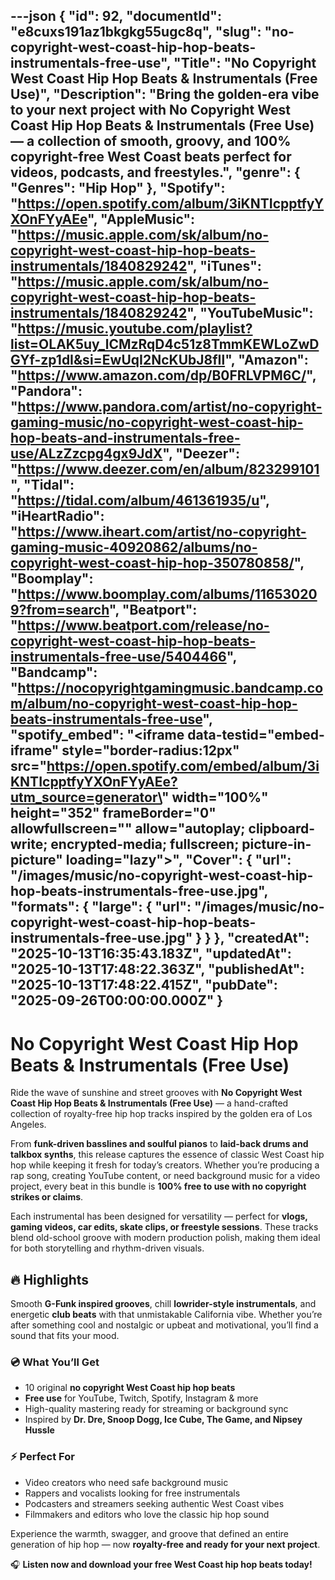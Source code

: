 ---json
{
  "id": 92,
  "documentId": "e8cuxs191az1bkgkg55ugc8q",
  "slug": "no-copyright-west-coast-hip-hop-beats-instrumentals-free-use",
  "Title": "No Copyright West Coast Hip Hop Beats & Instrumentals (Free Use)",
  "Description": "Bring the golden-era vibe to your next project with No Copyright West Coast Hip Hop Beats & Instrumentals (Free Use) — a collection of smooth, groovy, and 100% copyright-free West Coast beats perfect for videos, podcasts, and freestyles.",
  "genre": {
    "Genres": "Hip Hop"
  },
  "Spotify": "https://open.spotify.com/album/3iKNTIcpptfyYXOnFYyAEe",
  "AppleMusic": "https://music.apple.com/sk/album/no-copyright-west-coast-hip-hop-beats-instrumentals/1840829242",
  "iTunes": "https://music.apple.com/sk/album/no-copyright-west-coast-hip-hop-beats-instrumentals/1840829242",
  "YouTubeMusic": "https://music.youtube.com/playlist?list=OLAK5uy_lCMzRqD4c51z8TmmKEWLoZwDGYf-zp1dI&si=EwUqI2NcKUbJ8fIl",
  "Amazon": "https://www.amazon.com/dp/B0FRLVPM6C/",
  "Pandora": "https://www.pandora.com/artist/no-copyright-gaming-music/no-copyright-west-coast-hip-hop-beats-and-instrumentals-free-use/ALzZzcpg4gx9JdX",
  "Deezer": "https://www.deezer.com/en/album/823299101",
  "Tidal": "https://tidal.com/album/461361935/u",
  "iHeartRadio": "https://www.iheart.com/artist/no-copyright-gaming-music-40920862/albums/no-copyright-west-coast-hip-hop-350780858/",
  "Boomplay": "https://www.boomplay.com/albums/116530209?from=search",
  "Beatport": "https://www.beatport.com/release/no-copyright-west-coast-hip-hop-beats-instrumentals-free-use/5404466",
  "Bandcamp": "https://nocopyrightgamingmusic.bandcamp.com/album/no-copyright-west-coast-hip-hop-beats-instrumentals-free-use",
  "spotify_embed": "<iframe data-testid=\"embed-iframe\" style=\"border-radius:12px\" src=\"https://open.spotify.com/embed/album/3iKNTIcpptfyYXOnFYyAEe?utm_source=generator\" width=\"100%\" height=\"352\" frameBorder=\"0\" allowfullscreen=\"\" allow=\"autoplay; clipboard-write; encrypted-media; fullscreen; picture-in-picture\" loading=\"lazy\"></iframe>",
  "Cover": {
    "url": "/images/music/no-copyright-west-coast-hip-hop-beats-instrumentals-free-use.jpg",
    "formats": {
      "large": {
        "url": "/images/music/no-copyright-west-coast-hip-hop-beats-instrumentals-free-use.jpg"
      }
    }
  },
  "createdAt": "2025-10-13T16:35:43.183Z",
  "updatedAt": "2025-10-13T17:48:22.363Z",
  "publishedAt": "2025-10-13T17:48:22.415Z",
  "pubDate": "2025-09-26T00:00:00.000Z"
}
---

# No Copyright West Coast Hip Hop Beats & Instrumentals (Free Use)

Ride the wave of sunshine and street grooves with **No Copyright West Coast Hip Hop Beats & Instrumentals (Free Use)** — a hand-crafted collection of royalty-free hip hop tracks inspired by the golden era of Los Angeles.

From **funk-driven basslines and soulful pianos** to **laid-back drums and talkbox synths**, this release captures the essence of classic West Coast hip hop while keeping it fresh for today’s creators. Whether you’re producing a rap song, creating YouTube content, or need background music for a video project, every beat in this bundle is **100% free to use with no copyright strikes or claims**.

Each instrumental has been designed for versatility — perfect for **vlogs, gaming videos, car edits, skate clips, or freestyle sessions**. These tracks blend old-school groove with modern production polish, making them ideal for both storytelling and rhythm-driven visuals.

## 🔥 Highlights
Smooth **G-Funk inspired grooves**, chill **lowrider-style instrumentals**, and energetic **club beats** with that unmistakable California vibe. Whether you’re after something cool and nostalgic or upbeat and motivational, you’ll find a sound that fits your mood.

### 💿 What You’ll Get
- 10 original **no copyright West Coast hip hop beats**
- **Free use** for YouTube, Twitch, Spotify, Instagram & more
- High-quality mastering ready for streaming or background sync
- Inspired by **Dr. Dre, Snoop Dogg, Ice Cube, The Game, and Nipsey Hussle**

### ⚡ Perfect For
- Video creators who need safe background music  
- Rappers and vocalists looking for free instrumentals  
- Podcasters and streamers seeking authentic West Coast vibes  
- Filmmakers and editors who love the classic hip hop sound  

Experience the warmth, swagger, and groove that defined an entire generation of hip hop — now **royalty-free and ready for your next project**.

🎧 **Listen now and download your free West Coast hip hop beats today!**
